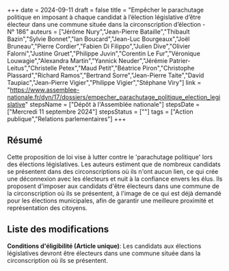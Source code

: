 +++
date = 2024-09-11
draft = false
title = "Empêcher le parachutage politique en imposant à chaque candidat à l’élection législative d’être électeur dans une commune située dans la circonscription d’élection - N° 186"
auteurs = ["Jérôme Nury","Jean-Pierre Bataille","Thibault Bazin","Sylvie Bonnet","Ian Boucard","Jean-Luc Bourgeaux","Joël Bruneau","Pierre Cordier","Fabien Di Filippo","Julien Dive","Olivier Falorni","Justine Gruet","Philippe Juvin","Corentin Le Fur","Véronique Louwagie","Alexandra Martin","Yannick Neuder","Jérémie Patrier-Leitus","Christelle Petex","Maud Petit","Béatrice Piron","Christophe Plassard","Richard Ramos","Bertrand Sorre","Jean-Pierre Taite","David Taupiac","Jean-Pierre Vigier","Philippe Vigier","Stéphane Viry"]
link = "https://www.assemblee-nationale.fr/dyn/17/dossiers/empecher_parachutage_politique_election_legislative"
stepsName = ["Dépôt à l'Assemblée nationale"]
stepsDate = ["Mercredi 11 septembre 2024"]
stepsStatus = [""]
tags = ["Action publique","Relations parlementaires"]
+++

## Résumé

Cette proposition de loi vise à lutter contre le 'parachutage politique' lors des élections législatives. Les auteurs estiment que de nombreux candidats se présentent dans des circonscriptions où ils n'ont aucun lien, ce qui crée une déconnexion avec les électeurs et nuit à la confiance envers les élus. Ils proposent d'imposer aux candidats d'être électeurs dans une commune de la circonscription où ils se présentent, à l'image de ce qui est déjà demandé pour les élections municipales, afin de garantir une meilleure proximité et représentation des citoyens.

## Liste des modifications

**Conditions d'éligibilité (Article unique)**: Les candidats aux élections législatives devront être électeurs dans une commune située dans la circonscription où ils se présentent.
